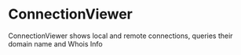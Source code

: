 # ConnectionViewer
ConnectionViewer shows local and remote connections, queries their domain name and Whois Info
